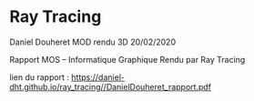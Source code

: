 # Ray Tracing

Daniel Douheret
MOD rendu 3D
20/02/2020

Rapport MOS – Informatique Graphique
Rendu par Ray Tracing

lien du rapport : https://daniel-dht.github.io/ray_tracing//DanielDouheret_rapport.pdf
